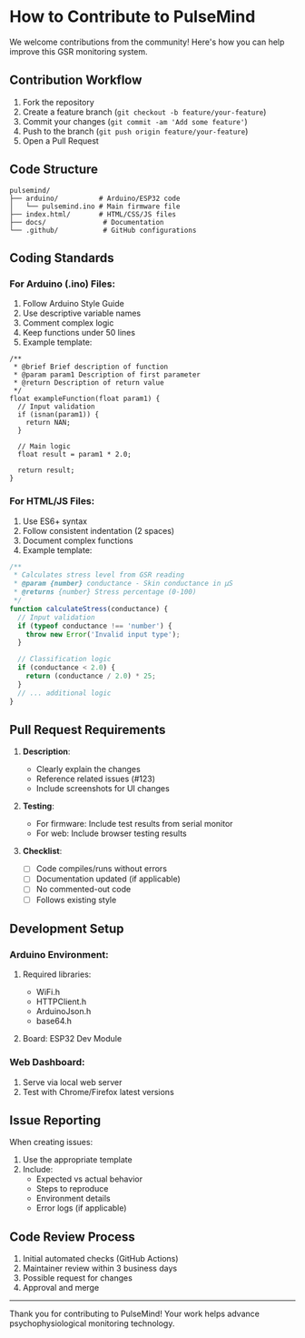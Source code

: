 # How to Contribute to PulseMind

We welcome contributions from the community! Here's how you can help improve this GSR monitoring system.

## Contribution Workflow

1. Fork the repository
2. Create a feature branch (`git checkout -b feature/your-feature`)
3. Commit your changes (`git commit -am 'Add some feature'`)
4. Push to the branch (`git push origin feature/your-feature`)
5. Open a Pull Request

## Code Structure

```
pulsemind/
├── arduino/          # Arduino/ESP32 code
│   └── pulsemind.ino # Main firmware file
├── index.html/       # HTML/CSS/JS files
├── docs/              # Documentation
└── .github/           # GitHub configurations
```

## Coding Standards

### For Arduino (.ino) Files:
1. Follow Arduino Style Guide
2. Use descriptive variable names
3. Comment complex logic
4. Keep functions under 50 lines
5. Example template:

```arduino
/**
 * @brief Brief description of function
 * @param param1 Description of first parameter
 * @return Description of return value
 */
float exampleFunction(float param1) {
  // Input validation
  if (isnan(param1)) {
    return NAN;
  }

  // Main logic
  float result = param1 * 2.0;

  return result;
}
```

### For HTML/JS Files:
1. Use ES6+ syntax
2. Follow consistent indentation (2 spaces)
3. Document complex functions
4. Example template:

```javascript
/**
 * Calculates stress level from GSR reading
 * @param {number} conductance - Skin conductance in μS
 * @returns {number} Stress percentage (0-100)
 */
function calculateStress(conductance) {
  // Input validation
  if (typeof conductance !== 'number') {
    throw new Error('Invalid input type');
  }

  // Classification logic
  if (conductance < 2.0) {
    return (conductance / 2.0) * 25;
  }
  // ... additional logic
}
```

## Pull Request Requirements

1. **Description**:
   - Clearly explain the changes
   - Reference related issues (#123)
   - Include screenshots for UI changes

2. **Testing**:
   - For firmware: Include test results from serial monitor
   - For web: Include browser testing results

3. **Checklist**:
   - [ ] Code compiles/runs without errors
   - [ ] Documentation updated (if applicable)
   - [ ] No commented-out code
   - [ ] Follows existing style

## Development Setup

### Arduino Environment:
1. Required libraries:
   - WiFi.h
   - HTTPClient.h
   - ArduinoJson.h
   - base64.h

2. Board: ESP32 Dev Module

### Web Dashboard:
1. Serve via local web server
2. Test with Chrome/Firefox latest versions

## Issue Reporting

When creating issues:
1. Use the appropriate template
2. Include:
   - Expected vs actual behavior
   - Steps to reproduce
   - Environment details
   - Error logs (if applicable)

## Code Review Process

1. Initial automated checks (GitHub Actions)
2. Maintainer review within 3 business days
3. Possible request for changes
4. Approval and merge

---

Thank you for contributing to PulseMind! Your work helps advance psychophysiological monitoring technology.
